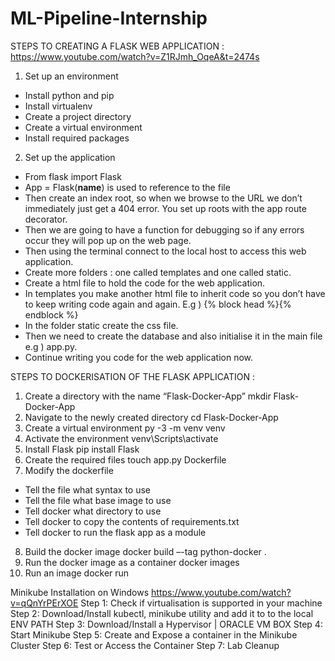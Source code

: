 # ML-Pipeline-Internship

STEPS TO CREATING A FLASK WEB APPLICATION : https://www.youtube.com/watch?v=Z1RJmh_OqeA&t=2474s

1.	Set up an environment
-	Install python and pip
-	Install virtualenv
-	Create a project directory
-	Create a virtual environment
-	Install required packages 
2.	Set up the application
-	From flask import Flask
-	App = Flask(__name__) is used to reference to the file
-	Then create an index root, so when we browse to the URL we don’t immediately just get a 404 error. You set up roots with the app route decorator.
-	Then we are going to have a function for debugging so if any errors occur they will pop up on the web page.
-	Then using the terminal connect to the local host to access this web application.
-	Create more folders : one called templates and one called static.
-	Create a html file to hold the code for the web application.
-	In templates you make another html file to inherit code so you don’t have to keep writing code again and again. E.g ) {% block head %}{% endblock %}
-	In the folder static create the css file.
-	Then we need to create the database and also initialise it in the main file e.g ) app.py.
-	Continue writing you code for the web application now.

STEPS TO DOCKERISATION OF THE FLASK APPLICATION :

1.	Create a directory with the name “Flask-Docker-App”  mkdir Flask-Docker-App 
2.	Navigate to the newly created directory  cd Flask-Docker-App
3.	Create a virtual environment py -3 -m venv venv
4.	Activate the environment  venv\Scripts\activate
5.	Install Flask  pip install Flask
6.	Create the required files touch app.py Dockerfile
7.	Modify the dockerfile
-	Tell the file what syntax to use
-	Tell the file what base image to use
-	Tell docker what directory to use
-	Tell docker to copy the contents of requirements.txt
-	Tell docker to run the flask app as a module
8.	Build the docker image docker build –-tag python-docker .
9.	Run the docker image as a container docker images
10.	Run an image docker run


Minikube Installation on Windows  https://www.youtube.com/watch?v=qQnYrPErXOE
Step 1: Check if virtualisation is supported in your machine
Step 2: Download/Install kubectl, minikube utility and add it to to the local ENV PATH
Step 3: Download/Install a Hypervisor | ORACLE VM BOX
Step 4: Start  Minikube 
Step 5: Create and Expose a container in the Minikube Cluster
Step 6: Test or Access the Container
Step 7: Lab Cleanup
